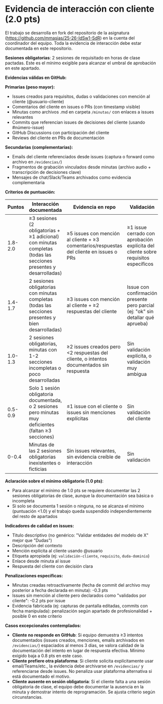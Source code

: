 # Evidencia de interacción con cliente (2.0 pts)

El trabajo se desarrolla en fork del repositorio de la asignatura (https://github.com/mmasias/25-26-IdSw1-SdR) en la cuenta del coordinador del equipo. Toda la evidencia de interacción debe estar documentada en este repositorio.

**Sesiones obligatorias**: 2 sesiones de requisitado en horas de clase pactadas. Este es el mínimo exigible para alcanzar el umbral de aprobación en este apartado.

**Evidencias válidas en GitHub:**

**Primarias (peso mayor):**

- Issues creados para requisitos, dudas o validaciones con mención al cliente (@usuario-cliente)
- Comentarios del cliente en issues o PRs (con timestamp visible)
- Minutas como archivos .md en carpeta `/minutas/` con enlaces a issues relevantes
- Commits que referencian issues de decisiones del cliente (usando #número-issue)
- GitHub Discussions con participación del cliente
- Reviews del cliente en PRs de documentación

**Secundarias (complementarias):**

- Emails del cliente referenciados desde issues (captura o forward como archivo en `/evidencias/`)
- Fragmentos de grabación vinculados desde minutas (archivo audio + transcripción de decisiones clave)
- Mensajes de chat/Slack/Teams archivados como evidencia complementaria

**Criterios de puntuación:**

|Puntos|Interacción documentada|Evidencia en repo|Validación|Trazabilidad|
|-|-|-|-|-|
|1.8-2.0|≥3 sesiones (2 obligatorias + ≥1 adicional) con minutas completas (todas las secciones presentes y desarrolladas)|≥5 issues con mención al cliente + ≥3 comentarios/respuestas del cliente en issues o PRs|≥1 issue cerrado con aprobación explícita del cliente sobre requisitos específicos|≥80% de decisiones en minutas enlazadas a issues|
|1.4-1.7|2 sesiones obligatorias con minutas completas (todas las secciones presentes y bien desarrolladas)|≥3 issues con mención al cliente + ≥2 respuestas del cliente|Issue con confirmación presente pero parcial (ej: "ok" sin detallar qué aprueba)|60-79% de decisiones enlazadas a issues|
|1.0-1.3|2 sesiones obligatorias, minutas con 1-2 secciones incompletas o poco desarrolladas|≥2 issues creados pero <2 respuestas del cliente, o intentos documentados sin respuesta|Sin validación explícita, o validación muy ambigua|40-59% de decisiones enlazadas|
|0.5-0.9|Solo 1 sesión obligatoria documentada, o 2 sesiones pero minutas muy deficientes (faltan ≥3 secciones)|≤1 issue con el cliente o issues sin menciones explícitas|Sin validación del cliente|<40% de decisiones enlazadas o ausente|
|0-0.4|Minutas de las 2 sesiones obligatorias inexistentes o ficticias|Sin issues relevantes, sin evidencia creíble de interacción|Sin validación|Sin trazabilidad|

**Aclaración sobre el mínimo obligatorio (1.0 pts)**: 

- Para alcanzar el mínimo de 1.0 pts se requiere documentar las 2 sesiones obligatorias de clase, aunque la documentación sea básica o incompleta
- Si solo se documenta 1 sesión o ninguna, no se alcanza el mínimo (puntuación <1.0) y el trabajo queda suspendido independientemente del resto de apartados

**Indicadores de calidad en issues:**

- Título descriptivo (no genérico: "Validar entidades del modelo de X" mejor que "Dudas")
- Descripción del contexto
- Mención explícita al cliente usando @usuario
- Etiqueta apropiada (ej: `validación-cliente`, `requisito`, `duda-dominio`)
- Enlace desde minuta al issue
- Respuesta del cliente con decisión clara

**Penalizaciones específicas:**

- Minutas creadas retroactivamente (fecha de commit del archivo muy posterior a fecha declarada en minuta): -0.3 pts
- Issues sin mención al cliente pero declarados como "validados por cliente": -0.2 pts por issue
- Evidencia fabricada (ej: capturas de pantalla editadas, commits con fecha manipulada): penalización según apartado de profesionalidad + posible 0 en este criterio

**Casos excepcionales contemplados:**

- **Cliente no responde en GitHub**: Si equipo demuestra ≥3 intentos documentados (issues creados, menciones, emails archivados en `/evidencias/`) espaciados al menos 3 días, se valora calidad de la documentación del intento en lugar de respuesta efectiva. Mínimo exigido baja a 0.8 pts en este caso.
- **Cliente prefiere otra plataforma**: Si cliente solicita explícitamente usar email/Teams/etc., la evidencia debe archivarse en `/evidencias/` y referenciarse desde issues. No penaliza usar plataforma alternativa si está documentado el motivo.
- **Cliente ausente en sesión obligatoria**: Si el cliente falta a una sesión obligatoria de clase, el equipo debe documentar la ausencia en la minuta y demostrar intento de reprogramación. Se ajusta criterio según circunstancias.
